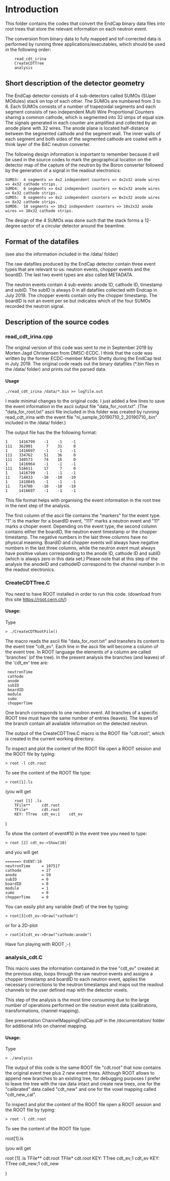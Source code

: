 # Introduction

This folder contains the codes that convert the EndCap binary data files into root trees that store the relevant information on each neutron event.

The conversion from binary data to fully mapped and tof-corrected
data is performed by running three applications/executables, which should be used in the following order:

        read_cdt_irina
        CreateCDTTree
        analysis

## Short description of the detector geometry

The EndCap detector consists of 4 sub-detectors called SUMOs (SUper MOdules) stack on top of each other. The SUMOs are numbered from 3 to 6. Each SUMOs consists of a number of trapezoidal segments and each segment consists of two independent Multi Wire Proportional Counters sharing a common cathode, which is segmented into 32 strips of equal size. The signals generated in each counter are amplified and collected by an anode plane with 32 wires. The anode plane is located half-distance between the segmented cathode and the segment wall. The inner walls of each segment and both sides of the segmented cathode are coated with a think layer of the B4C neutron converter.

The following design information is important to remember because it will be used in the source codes to mark the geographical location on the detector map of the capture of the neutron by the Boron converter followed by the generation of a signal in the readout electronics:

    SUMO3:  4 segments => 4x2 independent counters => 4x2x32 anode wires => 4x32 cathode strips.
    SUMO4:  6 segments => 6x2 independent counters => 6x2x32 anode wires => 6x32 cathode strips.
    SUMO5:  8 segments => 8x2 independent counters => 8x2x32 anode wires => 8x32 cathode strips.
    SUMO6:  10 segments => 10x2 independent counters => 10x2x32 anode wires => 10x32 cathode strips.

The design of the 4 SUMOs was done such that the stack forms a 12-degree sector of a circular detector around the beamline.

## Format of the datafiles

(see also the information included in the /data/ folder)

The raw datafiles produced by the EndCap detector contain three event types that are relevant to us: neutron events, chopper events and the boardID. The last two event types are also called METADATA.

The neutron events contain 4 sub-events: anode ID, cathode ID, timestamp and subID. The subID is always 0 in all datafiles collected with Endcap in July 2019. The chopper events contain only the chopper timestamp. The boardID is not an event per se but indicates which of the four SUMOs recorded the neutron signal.


## Description of the source codes

### read_cdt_irina.cpp

The original version of this code was sent to me in September 2019 by Morten Jagd Christensen from DMSC-ECDC. I think that the code was written by the former ECDC-member Martin Shetty during the EndCap test in July 2019. The original code reads out the binary datafiles (*.bin files in the /data/ folder) and prints out the parsed data.

#### Usage
    ./read_cdt_irina /data/*.bin >> logfile.out  


I made minimal changes to the original code. I just added a few lines to save the event information in the ascii output file "data_for_root.txt".
(The "data_for_root.txt" ascii file included in this folder was created by running read_cdt_irina with the event file "ni_sample_20190710_2_20190710_.bin" included in the /data/ folder.)

The output file has the the following format:

    1     1416799    -1    -1    -1
    111   362001      7    31     0
    1     1416697    -1    -1    -1
    111   334762     51    36     0
    111   340573     74    16     0
    1     1416964    -1    -1    -1
    111   516611     17     7     0
    1     1416799    -1    -1    -1
    11    714833    -10   -10   -10
    1     1418045    -1    -1    -1
    11    714700    -10   -10   -10
    1     1416697    -1    -1    -1

This file format helps with organising the event information in the root tree in the next step of the analysis.

The first column of the ascii file contains the "markers" for the event type. "1" is the marker for a boardID event, "111" marks a neutron event and "11" marks a choper event. Depending on the event type, the second column contains either the boardID, the neutron event timestamp or the  chopper timestamp. The negative numbers in the last three columns have no physical meaning. BoardID and chopper events will always have negative numbers in the last three columns, while the neutron event must always have positive values corresponding to the anode ID, cathode ID and subID (which is always zero in this data set.) Please note that at this step of the analysis the anodeID and cathodeID correspond to the channel number in   in the readout electronics.

### CreateCDTTree.C

You need to have ROOT installed in order to run this code.
(download from this site https://root.cern.ch/)

#### Usage:
Type

    > ./CreateCDTRootFile()

The macro reads the ascii file "data_for_root.txt" and transfers its content to the event tree "cdt_ev". Each line in the ascii file will become a column of the event tree. In ROOT language the elements of a column are called 'branches' (of the tree). In the present analysis the branches (and leaves) of the 'cdt_ev' tree are:

	 neutronTime     
	 cathode         
	 anode           
	 subID           
	 boardID         
	 module          
	 sumo            
	 chopperTime     

One branch corresponds to one neutron event. All branches of a specific ROOT tree must have the same number of entries (leaves). The leaves of the branch contain all available information on the detected neutron.

The output of the CreateCDTTree.C macro is the ROOT file "cdt.root", which is created in the current working directory.

To inspect and plot the content of the ROOT file open a ROOT session and the ROOT file by typing:

    > root -l cdt.root

To see the content of the ROOT file type:

    > root[1].ls

(you will get

		root [1] .ls
		TFile**		cdt.root
		TFile*		cdt.root
		KEY: TTree	cdt_ev;1	cdt_ev
)

To show the content of event#10 in the event tree you need to type:

    > root [2] cdt_ev->Show(10)

and you will get

    ======> EVENT:10
    neutronTime     = 107517
    cathode         = 27
    anode           = 59
    subID           = 0
    boardID         = 0
    module          = 1
    sumo            = 0
    chopperTime     = 0

You can easily plot any variable (leaf) of the tree by typing:

    > root[3]cdt_ev->Draw("cathode")

or for a 2D-plot

    > root[4]cdt_ev->Draw("cathode:anode")

Have fun playing with ROOT ;-)


### analysis_cdt.C

This macro uses the information contained in the tree "cdt_ev" created at the previous step, loops through the raw neutron events and assigns a chopper timestamp and boardID to each neutron event, applies the necessary corrections to the neutron timestamps and maps out the readout channels to the user defined map with the detector voxels.

This step of the analysis is the most time consuming due to the large number of operations performed on the neutron event data (calibrations, transformations, channel mapping).

See presentation ChannelMappingEndCap.pdf in the /documentation/ folder for additional info on channel mapping.


#### Usage:

Type

    > ./analysis

The output of this code is the same ROOT file "cdt.root" that now contains the original event tree plus 2 new event trees. Although ROOT allows to append new branches to an existing tree, for debugging purposes I prefer to leave the tree with the raw data intact and create new trees, one for the "calibrated" data called "cdt_new" and one for the voxel mapping called "cdt_new_cal".

To inspect and plot the content of the ROOT file open a ROOT session and the ROOT file by typing:

    > root -l cdt.root

To see the content of the ROOT file type:

root[1].ls

(you will get

root [1] .ls
	TFile**		cdt.root
 	TFile*		cdt.root
  	KEY: TTree	cdt_ev;1	cdt_ev
  	KEY: TTree	cdt_new;1	cdt_new

)
